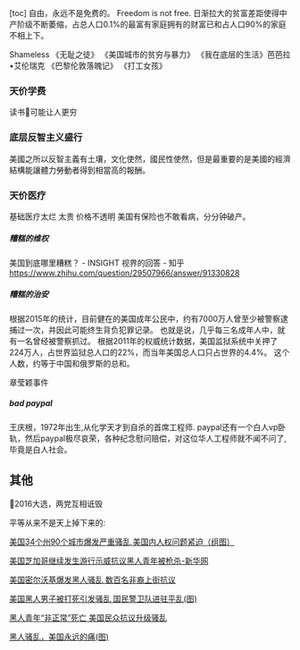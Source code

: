 [toc]
自由，永远不是免费的。
Freedom is not free.
日渐拉大的贫富差距使得中产阶级不断萎缩，占总人口0.1%的最富有家庭拥有的财富已和占人口90%的家庭不相上下。

Shameless
《无耻之徒》
《美国城市的贫穷与暴力》
《我在底层的生活》芭芭拉•艾伦瑞克
《巴黎伦敦落魄记》
《打工女孩》

### 天价学费
读书可能让人更穷
### 底层反智主义盛行
美國之所以反智主義有土壤，文化使然，國民性使然，但是最重要的是美國的經濟結構能讓體力勞動者得到相當高的報酬。
### 天价医疗
基础医疗太烂 太贵
价格不透明
美国有保险也不敢看病，分分钟破产。

##### 糟糕的维权
美国到底哪里糟糕？ - INSIGHT 视界的回答 - 知乎
https://www.zhihu.com/question/29507966/answer/91330828
##### 糟糕的治安
根据2015年的统计，目前健在的美国成年公民中，约有7000万人曾至少被警察逮捕过一次，并因此可能终生背负犯罪记录。 
也就是说，几乎每三名成年人中，就有一名曾经被警察抓过。
根据2011年的权威统计数据，美国监狱系统中关押了224万人，占世界监狱总人口的22%，而当年美国总人口只占世界的4.4%。
这个人数，约等于中国和俄罗斯的总和。

章莹颖事件
##### bad paypal

王庆根，1972年出生,从化学天才到自杀的首席工程师.
paypal还有一个白人vp卧轨，然后paypal极尽哀荣，各种纪念慰问赔偿，对这位华人工程师就不闻不问了,毕竟是白人社会。
## 其他
2016大选，两党互相诋毁

平等从来不是天上掉下来的:

[美国34个州90个城市爆发严重骚乱,美国内人权问题紧迫（组图）](https://link.zhihu.com/?target=http%3A//www.wyzxwk.com/Article/guoji/2014/11/333195.html)

[美国芝加哥继续发生游行示威抗议黑人青年被枪杀-新华网](https://link.zhihu.com/?target=http%3A//www.xinhuanet.com/world/2015-11/28/c_1117288735.htm)

[美国密尔沃基爆发黑人骚乱 数百名非裔上街抗议](https://link.zhihu.com/?target=http%3A//news.163.com/16/0815/05/BUG4GIHB00014JB6.html)

[美国黑人男子被打死引发骚乱 国民警卫队进驻平乱(图)](https://link.zhihu.com/?target=http%3A//news.ifeng.com/a/20140819/41629504_0.shtml)

[黑人青年“非正常”死亡 美国民众抗议升级骚乱](https://link.zhihu.com/?target=http%3A//news.sohu.com/20150428/n412019815.shtml)

[黑人骚乱，美国永远的痛(图)](https://link.zhihu.com/?target=http%3A//news.sina.com.cn/w/sd/2014-12-04/160131246033.shtml)